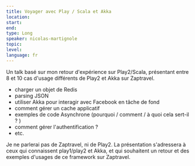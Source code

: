 ```yaml
---
title: Voyager avec Play / Scala et Akka
location: 
start: 
end: 
type: Long
speaker: nicolas-martignole
topic: 
level: 
language: fr
---
```


Un talk basé sur mon retour d'expérience sur Play2/Scala, présentant entre 8 et 10 cas d'usage différents de Play2 et Akka sur Zaptravel.

- charger un objet de Redis
- parsing JSON
- utiliser Akka pour interagir avec Facebook en tâche de fond
- comment gérer un cache applicatif
- exemples de code Asynchrone (pourquoi / comment / à quoi cela sert-il ? )
- comment gérer l'authentification ?
- etc.

Je ne parlerai pas de Zaptravel, ni de Play2. La présentation s'adressera à ceux qui connaissent play1/play2 et Akka, et qui souhaitent un retour et des exemples d'usages de ce framework sur Zaptravel.
